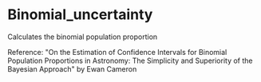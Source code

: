 # Binomial_uncertainty
Calculates the binomial population proportion

Reference: "On the Estimation of Confidence Intervals for Binomial Population
Proportions in Astronomy: The Simplicity and Superiority
of the Bayesian Approach" by Ewan Cameron
